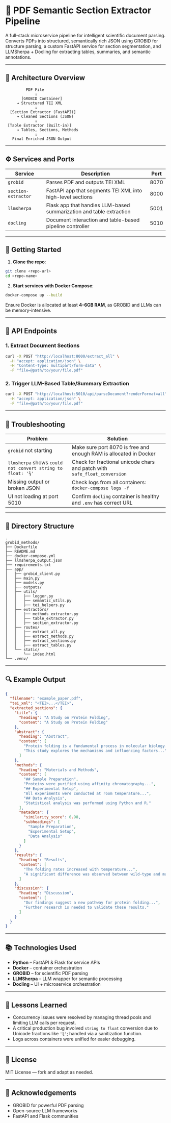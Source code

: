 # 🧠 PDF Semantic Section Extractor Pipeline

A full-stack microservice pipeline for intelligent scientific document parsing. Converts PDFs into structured, semantically rich JSON using GROBID for structure parsing, a custom FastAPI service for section segmentation, and LLMSherpa + Docling for extracting tables, summaries, and semantic annotations.

---

## 🧭 Architecture Overview

```
         PDF File
             ↓
       [GROBID Container]
     → Structured TEI XML
             ↓
  [Section Extractor (FastAPI)]
     → Cleaned Sections (JSON)
             ↓
 [Table Extractor (Built-in)]
     → Tables, Sections, Methods
             ↓
   Final Enriched JSON Output
```

---

## ⚙️ Services and Ports

| Service            | Description                                                              | Port   |
|--------------------|--------------------------------------------------------------------------|--------|
| `grobid`           | Parses PDF and outputs TEI XML                                            | 8070   |
| `section-extractor`| FastAPI app that segments TEI XML into high-level sections                | 8000   |
| `llmsherpa`        | Flask app that handles LLM-based summarization and table extraction       | 5001   |
| `docling`          | Document interaction and table-based pipeline controller                  | 5010   |

---

## 🚀 Getting Started

1. **Clone the repo**:

```bash
git clone <repo-url>
cd <repo-name>
```

2. **Start services with Docker Compose**:

```bash
docker-compose up --build
```

Ensure Docker is allocated at least **4–6GB RAM**, as GROBID and LLMs can be memory-intensive.

---

## 🔌 API Endpoints

### 1. Extract Document Sections

```bash
curl -X POST "http://localhost:8000/extract_all" \
  -H "accept: application/json" \
  -H "Content-Type: multipart/form-data" \
  -F "file=@path/to/your/file.pdf"
```

### 2. Trigger LLM-Based Table/Summary Extraction

```bash
curl -X POST "http://localhost:5010/api/parseDocument?renderFormat=all" \
  -H "accept: application/json" \
  -F "file=@path/to/your/file.pdf"
```

---

## 🧪 Troubleshooting

| Problem                                  | Solution                                                                 |
|------------------------------------------|--------------------------------------------------------------------------|
| `grobid` not starting                     | Make sure port 8070 is free and enough RAM is allocated in Docker        |
| `llmsherpa` shows `could not convert string to float: '¾'` | Check for fractional unicode chars and patch with `safe_float_conversion` |
| Missing output or broken JSON            | Check logs from all containers: `docker-compose logs -f`                 |
| UI not loading at port 5010              | Confirm `docling` container is healthy and `.env` has correct URL        |

---

## 🧱 Directory Structure

```
.
grobid_methods/
├── Dockerfile
├── README.md
├── docker-compose.yml
├── llmsherpa_output.json
├── requirements.txt
├── app/
│   ├── grobid_client.py
│   ├── main.py
│   ├── models.py
│   ├── outputs/
│   ├── utils/
│   │   ├── logger.py
│   │   ├── semantic_utils.py
│   │   ├── tei_helpers.py
│   ├── extractors/
│   │   ├── methods_extractor.py
│   │   ├── table_extractor.py
│   │   ├── section_extractor.py
│   ├── routes/
│   │   ├── extract_all.py
│   │   ├── extract_methods.py
│   │   ├── extract_sections.py
│   │   ├── extract_tables.py
│   └── static/
│       └── index.html
└── .venv/
```

---

## 🔍 Example Output

```json
{
  "filename": "example_paper.pdf",
  "tei_xml": "<TEI>...</TEI>",
  "extracted_sections": {
    "title": {
      "heading": "A Study on Protein Folding",
      "content": "A Study on Protein Folding"
    },
    "abstract": {
      "heading": "Abstract",
      "content": [
        "Protein folding is a fundamental process in molecular biology...",
        "This study explores the mechanisms and influencing factors..."
      ]
    },
    "methods": {
      "heading": "Materials and Methods",
      "content": [
        "## Sample Preparation",
        "Proteins were purified using affinity chromatography...",
        "## Experimental Setup",
        "All experiments were conducted at room temperature...",
        "## Data Analysis",
        "Statistical analysis was performed using Python and R."
      ],
      "metadata": {
        "similarity_score": 0.98,
        "subheadings": [
          "Sample Preparation",
          "Experimental Setup",
          "Data Analysis"
        ]
      }
    },
    "results": {
      "heading": "Results",
      "content": [
        "The folding rates increased with temperature...",
        "A significant difference was observed between wild-type and mutant proteins."
      ]
    },
    "discussion": {
      "heading": "Discussion",
      "content": [
        "Our findings suggest a new pathway for protein folding...",
        "Further research is needed to validate these results."
      ]
    }
  }
}
```

---

## 📚 Technologies Used

- **Python** – FastAPI & Flask for service APIs
- **Docker** – container orchestration
- **GROBID** – for scientific PDF parsing
- **LLMSherpa** – LLM wrapper for semantic processing
- **Docling** – UI + microservice orchestration

---

## 🧠 Lessons Learned

- Concurrency issues were resolved by managing thread pools and limiting LLM calls per request.
- A critical production bug involved `string to float` conversion due to Unicode fractions like `'¾'`; handled via a sanitization function.
- Logs across containers were unified for easier debugging.

---

## 🪪 License

MIT License — fork and adapt as needed.

---

## 🙌 Acknowledgements

- GROBID for powerful PDF parsing
- Open-source LLM frameworks
- FastAPI and Flask communities

